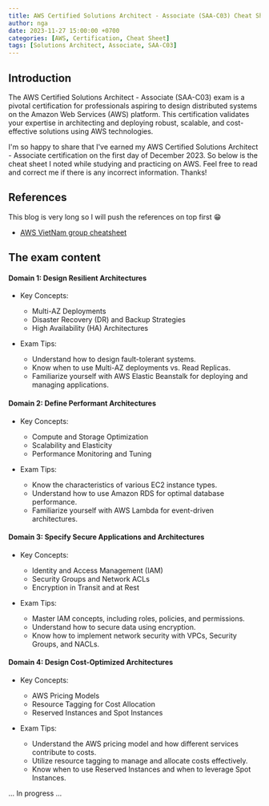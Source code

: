 ```yaml
---
title: AWS Certified Solutions Architect - Associate (SAA-C03) Cheat Sheet
author: nga
date: 2023-11-27 15:00:00 +0700
categories: [AWS, Certification, Cheat Sheet]
tags: [Solutions Architect, Associate, SAA-C03]
---
```


## Introduction

The AWS Certified Solutions Architect - Associate (SAA-C03) exam is a pivotal certification for professionals aspiring to design distributed systems on the Amazon Web Services (AWS) platform. This certification validates your expertise in architecting and deploying robust, scalable, and cost-effective solutions using AWS technologies.

I'm so happy to share that I've earned my AWS Certified Solutions Architect - Associate certification on the first day of December 2023. So below is the cheat sheet I noted while studying and practicing on AWS. Feel free to read and correct me if there is any incorrect information. Thanks!

## References
This blog is very long so I will push the references on top first 😁
- [AWS VietNam group cheatsheet](https://awsfirstcloudjourney.github.io/)

## The exam content

#### Domain 1: Design Resilient Architectures
   - Key Concepts:
     - Multi-AZ Deployments
     - Disaster Recovery (DR) and Backup Strategies
     - High Availability (HA) Architectures

   - Exam Tips:
     - Understand how to design fault-tolerant systems.
     - Know when to use Multi-AZ deployments vs. Read Replicas.
     - Familiarize yourself with AWS Elastic Beanstalk for deploying and managing applications.

#### Domain 2: Define Performant Architectures
   - Key Concepts:
     - Compute and Storage Optimization
     - Scalability and Elasticity
     - Performance Monitoring and Tuning

   - Exam Tips:
     - Know the characteristics of various EC2 instance types.
     - Understand how to use Amazon RDS for optimal database performance.
     - Familiarize yourself with AWS Lambda for event-driven architectures.

#### Domain 3: Specify Secure Applications and Architectures
   - Key Concepts:
     - Identity and Access Management (IAM)
     - Security Groups and Network ACLs
     - Encryption in Transit and at Rest

   - Exam Tips:
     - Master IAM concepts, including roles, policies, and permissions.
     - Understand how to secure data using encryption.
     - Know how to implement network security with VPCs, Security Groups, and NACLs.

#### Domain 4: Design Cost-Optimized Architectures
   - Key Concepts:
     - AWS Pricing Models
     - Resource Tagging for Cost Allocation
     - Reserved Instances and Spot Instances

   - Exam Tips:
     - Understand the AWS pricing model and how different services contribute to costs.
     - Utilize resource tagging to manage and allocate costs effectively.
     - Know when to use Reserved Instances and when to leverage Spot Instances.

... In progress ...